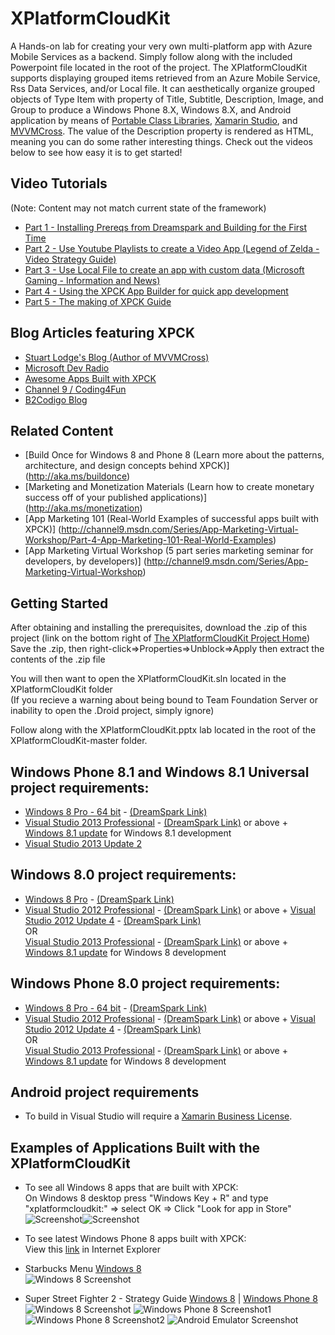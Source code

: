 XPlatformCloudKit
=================

A Hands-on lab for creating your very own multi-platform app with Azure Mobile Services as a backend. Simply follow along with the included Powerpoint file located in the root of the project.
The XPlatformCloudKit supports displaying grouped items retrieved from an Azure Mobile Service, Rss Data Services, and/or Local file.  It can aesthetically organize grouped objects of Type Item with property of Title, Subtitle, Description, Image, and Group to produce a Windows Phone 8.X, Windows 8.X, and Android application by means of [Portable Class Libraries](http://msdn.microsoft.com/en-us/library/gg597391.aspx), [Xamarin Studio](https://store.xamarin.com/), and [MVVMCross](https://github.com/MvvmCross/MvvmCross).  The value of the Description property is rendered as HTML, meaning you can do some rather interesting things.  Check out the videos below to see how easy it is to get started!

Video Tutorials 
---------------
(Note: Content may not match current state of the framework)

* [Part 1 - Installing Prereqs from Dreamspark and Building for the First Time](http://www.youtube.com/watch?v=yKGPE95etYM)
* [Part 2 - Use Youtube Playlists to create a Video App (Legend of Zelda - Video Strategy Guide)](http://www.youtube.com/watch?v=gnMgM1z0EHg)
* [Part 3 - Use Local File to create an app with custom data (Microsoft Gaming - Information and News)](http://www.youtube.com/watch?v=hDEmKFSNQwI)
* [Part 4 - Using the XPCK App Builder for quick app development](https://www.youtube.com/watch?v=bcMX1Q8ILaU)
* [Part 5 - The making of XPCK Guide](https://www.youtube.com/watch?v=BHkk-qItiUQ)

Blog Articles featuring XPCK
----------------------------
* [Stuart Lodge's Blog (Author of MVVMCross)](http://slodge.blogspot.co.uk/2014/03/the-awesome-xplatformcloudkit.html)
* [Microsoft Dev Radio](http://channel9.msdn.com/Blogs/DevRadio/Microsoft-DevRadio-Creating-Multi-Platform-apps-with-the-XPlatformCloudkit-SDK-and-Windows-Azure)
* [Awesome Apps Built with XPCK](http://pjdecarlo.com/2013/12/awesome-apps-for-windows-phone-and-windows-8-built-with-xpck.html)
* [Channel 9 / Coding4Fun](http://channel9.msdn.com/coding4fun/blog/One-kit-three-platforms-the-XPlatformCloudKit)
* [B2Codigo Blog](http://www.b2codigo.com/)

Related Content
---------------
* [Build Once for Windows 8 and Phone 8 (Learn more about the patterns, architecture, and design concepts behind XPCK)] (http://aka.ms/buildonce)
* [Marketing and Monetization Materials (Learn how to create monetary success off of your published applications)] (http://aka.ms/monetization)
* [App Marketing 101 (Real-World Examples of successful apps built with XPCK)] (http://channel9.msdn.com/Series/App-Marketing-Virtual-Workshop/Part-4-App-Marketing-101-Real-World-Examples)
* [App Marketing Virtual Workshop (5 part series marketing seminar for developers, by developers)] (http://channel9.msdn.com/Series/App-Marketing-Virtual-Workshop)

Getting Started
---------------

After obtaining and installing the prerequisites, download the .zip of this project (link on the bottom right of [The XPlatformCloudKit Project Home](https://github.com/winappkits/XPlatformCloudKit))
Save the .zip, then right-click=>Properties=>Unblock=>Apply  then extract the contents of the .zip file

You will then want to open the XPlatformCloudKit.sln located in the XPlatformCloudKit folder   
(If you recieve a warning about being bound to Team Foundation Server or inability to open the .Droid project, simply ignore)  

Follow along with the XPlatformCloudKit.pptx lab located in the root of the XPlatformCloudKit-master folder.

Windows Phone 8.1 and Windows 8.1 Universal project requirements:
----------------------------------------------------------------------------
* [Windows 8 Pro - 64 bit](http://windows.microsoft.com/en-us/windows/buy?ocid=GA8_O_WOL_DIS_ShopHP_FPP_Light) - [(DreamSpark Link)](https://www.dreamspark.com/student/Windows-8-App-Development.aspx)
* [Visual Studio 2013 Professional](http://www.microsoft.com/visualstudio/eng/products/visual-studio-overview) - [(DreamSpark Link)](https://www.dreamspark.com/Product/Product.aspx?productid=72) or above + [Windows 8.1 update](http://windows.microsoft.com/en-us/windows-8/update-from-windows-8-tutorial) for Windows 8.1 development
*  [Visual Studio 2013 Update 2](http://www.microsoft.com/en-us/download/details.aspx?id=42666)

Windows 8.0 project requirements:
--------------------------------

* [Windows 8 Pro](http://windows.microsoft.com/en-us/windows/buy?ocid=GA8_O_WOL_DIS_ShopHP_FPP_Light) - [(DreamSpark Link)](https://www.dreamspark.com/student/Windows-8-App-Development.aspx)
* [Visual Studio 2012 Professional](http://www.microsoft.com/en-us/download/details.aspx?id=30682) - [(DreamSpark Link)](https://www.dreamspark.com/Product/Product.aspx?productid=44) or above + [Visual Studio 2012 Update 4](http://support.microsoft.com/kb/2872520/en-us) - [(DreamSpark Link)](https://www.dreamspark.com/Product/Product.aspx?productid=51)  
OR  
[Visual Studio 2013 Professional](http://www.microsoft.com/visualstudio/eng/products/visual-studio-overview) - [(DreamSpark Link)](https://www.dreamspark.com/Product/Product.aspx?productid=72) or above + [Windows 8.1 update](http://windows.microsoft.com/en-us/windows-8/update-from-windows-8-tutorial) for Windows 8 development


Windows Phone 8.0 project requirements:
-----------------------------------------------

* [Windows 8 Pro - 64 bit](http://windows.microsoft.com/en-us/windows/buy?ocid=GA8_O_WOL_DIS_ShopHP_FPP_Light) - [(DreamSpark Link)](https://www.dreamspark.com/student/Windows-8-App-Development.aspx)
* [Visual Studio 2012 Professional](http://www.microsoft.com/en-us/download/details.aspx?id=30682) - [(DreamSpark Link)](https://www.dreamspark.com/Product/Product.aspx?productid=44) or above + [Visual Studio 2012 Update 4](http://support.microsoft.com/kb/2872520/en-us) - [(DreamSpark Link)](https://www.dreamspark.com/Product/Product.aspx?productid=51)  
OR  
[Visual Studio 2013 Professional](http://www.microsoft.com/visualstudio/eng/products/visual-studio-overview) - [(DreamSpark Link)](https://www.dreamspark.com/Product/Product.aspx?productid=72) or above + [Windows 8.1 update](http://windows.microsoft.com/en-us/windows-8/update-from-windows-8-tutorial) for Windows 8 development


Android project requirements
---------------------------------------

- To build in Visual Studio will require a [Xamarin Business License](https://store.xamarin.com/).

Examples of Applications Built with the XPlatformCloudKit
---------------------------------------------------------
* To see all Windows 8 apps that are built with XPCK:  
  On Windows 8 desktop press "Windows Key + R" and type "xplatformcloudkit:" => select OK => Click "Look for app in Store"  
  ![Screenshot](http://i.imgur.com/D5McEnu.png)![Screenshot](http://i.imgur.com/FODb3Sm.png)
* To see latest Windows Phone 8 apps built with XPCK:  
  View this [link](http://marketplaceedgeservice.windowsphone.com/v8/catalog/apps?os=8.0.10211.0&cc=US&lang=en-US&hw=520170499&dm=RM-820_nam_att_100&oemId=NOKIA&moId=att-us&chunkSize=50&orderBy=GlobalRank&tag=phone%2Eprotocol%2Explatformcloudkit) in Internet Explorer  

* Starbucks Menu [Windows 8](http://apps.microsoft.com/windows/en-us/app/starbucks-menu/ad9e782f-9f89-46b9-ae5d-fcc296e43118)  
  ![Windows 8 Screenshot](http://i.imgur.com/7KaRX8t.gif)
* Super Street Fighter 2 - Strategy Guide [Windows 8](http://apps.microsoft.com/windows/en-us/app/655e0b21-6a5f-455e-bc7f-01845c1198f9) | [Windows Phone 8](http://www.windowsphone.com/en-us/store/app/super-street-fighter-2/fe3dbbce-7770-4a41-b395-f42e3819141d)
  ![Windows 8 Screenshot](http://i.imgur.com/vSnRm1s.gif)
  ![Windows Phone 8 Screenshot1](http://cdn.marketplaceimages.windowsphone.com/v8/images/9cbb40b5-3d50-4939-a9b9-0447ba9112fb?imageType=ws_screenshot_large&rotation=0)
  ![Windows Phone 8 Screenshot2](http://cdn.marketplaceimages.windowsphone.com/v8/images/0ae1006f-2878-4ad9-8665-0d9872dba128?imageType=ws_screenshot_large&rotation=0)
  ![Android Emulator Screenshot](http://i.imgur.com/iLeJjBt.png)

